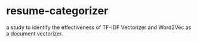 # resume-categorizer
a study to identify the effectiveness of TF-IDF Vectorizer and Word2Vec as a document vectorizer. 
